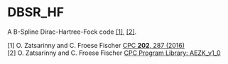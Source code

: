 # DBSR_HF
A B-Spline Dirac-Hartree-Fock code [[1]](https://doi.org/10.1016/j.cpc.2015.12.023), [[2]](http://cpc.cs.qub.ac.uk/summaries/AEZK_v1_0.html).

[1] O. Zatsarinny and C. Froese Fischer [CPC **202**, 287 (2016)](https://doi.org/10.1016/j.cpc.2015.12.023)  
[2] O. Zatsarinny and C. Froese Fischer [CPC Program Library: AEZK_v1_0](http://cpc.cs.qub.ac.uk/summaries/AEZK_v1_0.html)

